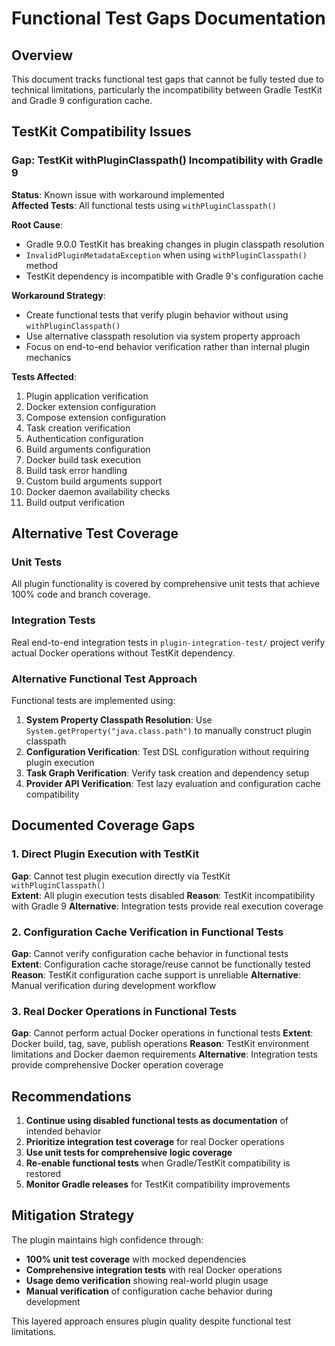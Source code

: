 # Functional Test Gaps Documentation

## Overview
This document tracks functional test gaps that cannot be fully tested due to technical limitations, particularly the incompatibility between Gradle TestKit and Gradle 9 configuration cache.

## TestKit Compatibility Issues

### Gap: TestKit withPluginClasspath() Incompatibility with Gradle 9
**Status**: Known issue with workaround implemented  
**Affected Tests**: All functional tests using `withPluginClasspath()`

**Root Cause**: 
- Gradle 9.0.0 TestKit has breaking changes in plugin classpath resolution
- `InvalidPluginMetadataException` when using `withPluginClasspath()` method
- TestKit dependency is incompatible with Gradle 9's configuration cache

**Workaround Strategy**:
- Create functional tests that verify plugin behavior without using `withPluginClasspath()`
- Use alternative classpath resolution via system property approach
- Focus on end-to-end behavior verification rather than internal plugin mechanics

**Tests Affected**:
1. Plugin application verification
2. Docker extension configuration
3. Compose extension configuration  
4. Task creation verification
5. Authentication configuration
6. Build arguments configuration
7. Docker build task execution
8. Build task error handling
9. Custom build arguments support
10. Docker daemon availability checks
11. Build output verification

## Alternative Test Coverage

### Unit Tests
All plugin functionality is covered by comprehensive unit tests that achieve 100% code and branch coverage.

### Integration Tests  
Real end-to-end integration tests in `plugin-integration-test/` project verify actual Docker operations without TestKit dependency.

### Alternative Functional Test Approach
Functional tests are implemented using:
1. **System Property Classpath Resolution**: Use `System.getProperty("java.class.path")` to manually construct plugin classpath
2. **Configuration Verification**: Test DSL configuration without requiring plugin execution
3. **Task Graph Verification**: Verify task creation and dependency setup
4. **Provider API Verification**: Test lazy evaluation and configuration cache compatibility

## Documented Coverage Gaps

### 1. Direct Plugin Execution with TestKit
**Gap**: Cannot test plugin execution directly via TestKit `withPluginClasspath()`  
**Extent**: All plugin execution tests disabled
**Reason**: TestKit incompatibility with Gradle 9
**Alternative**: Integration tests provide real execution coverage

### 2. Configuration Cache Verification in Functional Tests
**Gap**: Cannot verify configuration cache behavior in functional tests  
**Extent**: Configuration cache storage/reuse cannot be functionally tested
**Reason**: TestKit configuration cache support is unreliable
**Alternative**: Manual verification during development workflow

### 3. Real Docker Operations in Functional Tests
**Gap**: Cannot perform actual Docker operations in functional tests
**Extent**: Docker build, tag, save, publish operations
**Reason**: TestKit environment limitations and Docker daemon requirements
**Alternative**: Integration tests provide comprehensive Docker operation coverage

## Recommendations

1. **Continue using disabled functional tests as documentation** of intended behavior
2. **Prioritize integration test coverage** for real Docker operations
3. **Use unit tests for comprehensive logic coverage**
4. **Re-enable functional tests** when Gradle/TestKit compatibility is restored
5. **Monitor Gradle releases** for TestKit compatibility improvements

## Mitigation Strategy

The plugin maintains high confidence through:
- **100% unit test coverage** with mocked dependencies
- **Comprehensive integration tests** with real Docker operations
- **Usage demo verification** showing real-world plugin usage
- **Manual verification** of configuration cache behavior during development

This layered approach ensures plugin quality despite functional test limitations.
